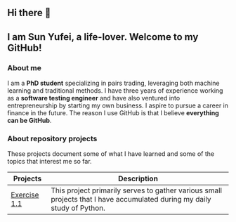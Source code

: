 ## Hi there 👋
## I am Sun Yufei, a life-lover. Welcome to my GitHub!

### About me
I am a **PhD student** specializing in pairs trading, leveraging both machine learning and traditional methods. I have three years of experience working as a **software testing engineer** and have also ventured into entrepreneurship by starting my own business. I aspire to pursue a career in finance in the future. The reason I use GitHub is that I believe **everything can be GitHub**.


### About repository projects
These projects document some of what I have learned and some of the topics that interest me so far.

| Projects                         |   Description   |
|----------------------------------|-----------------|
| [Exercise 1.1](https://github.com/sunyufei92/Mathematical-Finance/tree/main/book%20-%20Stochastic%20Calculus%20for%20Finance%20I%2C%20Steven%20E.%20Shreve/Chapter%201%20The%20Binomial%20No-Arbitrage%20Pricing%20Model%20-%20Solutions%20for%20Exercises) | This project primarily serves to gather various small projects that I have accumulated during my daily study of Python. |
